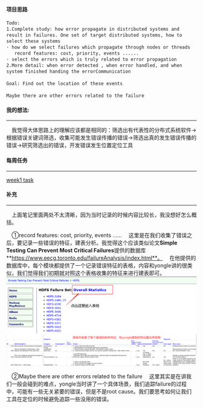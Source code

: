 #### 项目思路
```
Todo:
1.Complete study: how error propagate in distributed systems and result in failures. One set of target distributed systems, how to select these systems
· how do we select failures which propagate through nodes or threads
   record features: cost, priority, events ......
· select the errors which is truly related to error propagation
2.More detail: when error detected , when error handled, and when system finished handing the errorCommunication

Goal: Find out the location of these events

Maybe there are other errors related to the failure
```

#### 我的想法:

---

&ensp;&ensp;我觉得大体思路上的理解应该都是相同的：筛选出有代表性的分布式系统软件->根据错误关键词筛选，收集可能发生错误传播的错误->筛选出真的发生错误传播的错误->研究筛选出的错误，开发错误发生位置定位工具

#### 每周任务
---
[week1 task](https://github.com/heatheart3/Error_trace/tree/master/weekly%20task/week1, "week1 task")

#### 补充

---

&ensp;&ensp;上面笔记里面两处不太清晰，因为当时记录的时候内容比较长，我没想好怎么概括。   
   
&ensp;&ensp;①record features: cost, priority, events ......
&ensp;&ensp;这里是在我们收集了错误之后，要记录一些错误的特征，建表分析。我觉得这个应该类似论文**Simple Testing Can Prevent Most Critical Failures**提供的数据库**https://www.eecg.toronto.edu/failureAnalysis/index.html**。
&ensp;&ensp;在他提供的数据库中，每个模块都提供了一个记录错误特征的表格，内容和yongle讲的很类似，我们觉得我们初期就对照这个表格收集的特征来进行建表即可。
![Alt text](./READMEpics/image-1.png)
![Alt text](./READMEpics/image-2.png)
   
&ensp;&ensp;②Maybe there are other errors related to the failure
&ensp;&ensp;这里其实是在讲我们一般会碰到的难点，yongle当时讲了一个具体场景，我们追踪failure的过程中，可能有一些无关紧要的错误，但是不是root cause。我们要思考如何让我们工具在定位的时候避免追踪一些没用的错误。
